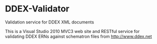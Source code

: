 DDEX-Validator
==============

Validation service for DDEX XML documents

This is a Visual Studio 2010 MVC3 web site and RESTful service for validating DDEX ERNs against schematron files from http://www.ddex.net
